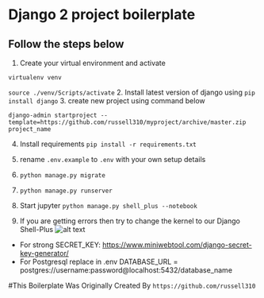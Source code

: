 # Django 2 project boilerplate

## Follow the steps below

1. Create your virtual environment and activate 

`virtualenv venv `

`source ./venv/Scripts/activate`
2. Install latest version of django using `pip install django`
3. create new project using command below

`django-admin startproject --template=https://github.com/russell310/myproject/archive/master.zip project_name`

4. Install requirements `pip install -r requirements.txt`
5. rename `.env.example` to `.env` with your own setup details 
6. `python manage.py migrate`
7. `python manage.py runserver`

8. Start jupyter `python manage.py shell_plus --notebook`
9. If you are getting errors then try to change the kernel to our Django Shell-Plus
![alt text](https://miro.medium.com/max/671/1*U_olZDXtTs-rD2-6_hH6ng.png)

* For strong SECRET_KEY: https://www.miniwebtool.com/django-secret-key-generator/
* For Postgresql replace in .env DATABASE_URL = postgres://username:password@localhost:5432/database_name 


#This Boilerplate Was Originally Created By `https://github.com/russell310`
